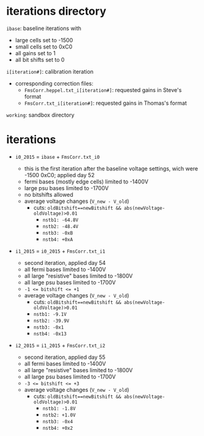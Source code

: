 iterations directory
====================

`ibase`: baseline iterations with
- large cells set to -1500
- small cells set to 0xC0
- all gains set to 1
- all bit shifts set to 0

`i[iteration#]`: calibration iteration
- corresponding correction files:
  - `FmsCorr.heppel.txt_i[iteration#]`: requested gains in Steve's format
  - `FmsCorr.txt_i[iteration#]`: requested gains in Thomas's format

`working`: sandbox directory

iterations
==========
- `i0_2015` = `ibase` + `FmsCorr.txt_i0`
  - this is the first iteration after the baseline voltage settings, 
    wich were -1500 0xC0; applied day 52
  - fermi bases (mostly edge cells) limited to -1400V
  - large psu bases limited to -1700V
  - no bitshifts allowed
  - average voltage changes (`V_new - V_old`)
    - cuts: `oldBitshift==newBitshift && abs(newVoltage-oldVoltage)>0.01`
      - `nstb1: -64.8V`
      - `nstb2: -48.4V`
      - `nstb3: -0xB`
      - `nstb4: +0xA`

- `i1_2015` = `i0_2015` + `FmsCorr.txt_i1`
  - second iteration, applied day 54
  - all fermi bases limited to -1400V
  - all large "resistive" bases limited to -1800V
  - all large psu bases limited to -1700V
  - `-1 <= bitshift <= +1`
  - average voltage changes (`V_new - V_old`)
    - cuts: `oldBitshift==newBitshift && abs(newVoltage-oldVoltage)>0.01`
    - `nstb1: -9.1V`
    - `nstb2: -39.9V`
    - `nstb3: -0x1`
    - `nstb4: -0x13`

- `i2_2015` = `i1_2015` + `FmsCorr.txt_i2`
  - second iteration, applied day 55
  - all fermi bases limited to -1400V
  - all large "resistive" bases limited to -1800V
  - all large psu bases limited to -1700V
  - `-3 <= bitshift <= +3`
  - average voltage changes (`V_new - V_old`)
    - cuts: `oldBitshift==newBitshift && abs(newVoltage-oldVoltage)>0.01`
      - `nstb1: -1.8V`
      - `nstb2: +1.0V`
      - `nstb3: -0x4`
      - `nstb4: +0x2`
